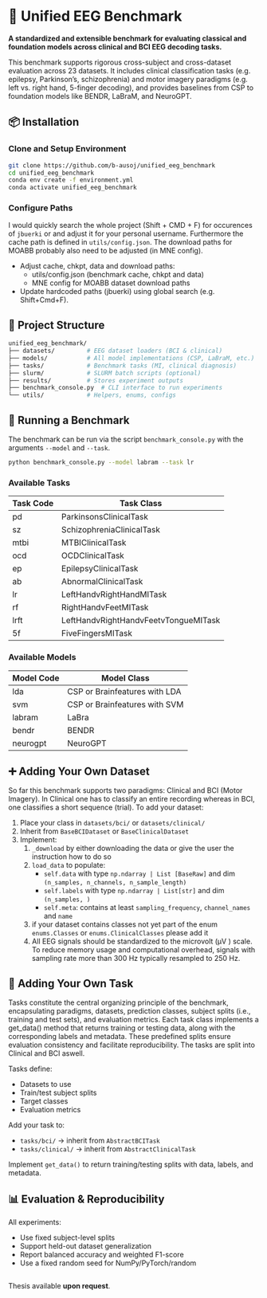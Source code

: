 # 🧠 Unified EEG Benchmark
**A standardized and extensible benchmark for evaluating classical and foundation models across clinical and BCI EEG decoding tasks.**

This benchmark supports rigorous cross-subject and cross-dataset evaluation across 23 datasets. It includes clinical classification tasks (e.g. epilepsy, Parkinson’s, schizophrenia) and motor imagery paradigms (e.g. left vs. right hand, 5-finger decoding), and provides baselines from CSP to foundation models like BENDR, LaBraM, and NeuroGPT.

## 📦 Installation

### Clone and Setup Environment

```bash
git clone https://github.com/b-ausoj/unified_eeg_benchmark
cd unified_eeg_benchmark
conda env create -f environment.yml
conda activate unified_eeg_benchmark
```

### Configure Paths
I would quickly search the whole project (Shift + CMD + F) for occurences of `jbuerki` or and adjust it for your personal username. Furthermore the cache path is defined in `utils/config.json`. The download paths for MOABB probably also need to be adjusted (in MNE config).
- Adjust cache, chkpt, data and download paths:
    - utils/config.json (benchmark cache, chkpt and data)
    - MNE config for MOABB dataset download paths
- Update hardcoded paths (jbuerki) using global search (e.g. Shift+Cmd+F).

## 📁 Project Structure

```bash
unified_eeg_benchmark/
├── datasets/         # EEG dataset loaders (BCI & clinical)
├── models/           # All model implementations (CSP, LaBraM, etc.)
├── tasks/            # Benchmark tasks (MI, clinical diagnosis)
├── slurm/            # SLURM batch scripts (optional)
├── results/          # Stores experiment outputs
├── benchmark_console.py  # CLI interface to run experiments
└── utils/            # Helpers, enums, configs
```


## 🚀 Running a Benchmark
The benchmark can be run via the script `benchmark_console.py` with the arguments `--model` and `--task`. 

```bash
python benchmark_console.py --model labram --task lr
```

### Available Tasks
| Task Code | Task Class                     |
|-----------|--------------------------------|
| pd        | ParkinsonsClinicalTask         |
| sz        | SchizophreniaClinicalTask      |
| mtbi      | MTBIClinicalTask               |
| ocd       | OCDClinicalTask                |
| ep        | EpilepsyClinicalTask           |
| ab        | AbnormalClinicalTask           |
| lr        | LeftHandvRightHandMITask       |
| rf        | RightHandvFeetMITask           |
| lrft      | LeftHandvRightHandvFeetvTongueMITask |
| 5f        | FiveFingersMITask              |

### Available Models
| Model Code | Model Class                   |
|------------|-------------------------------|
| lda        | CSP or Brainfeatures with LDA |
| svm        | CSP or Brainfeatures with SVM |
| labram     | LaBra                         |
| bendr      | BENDR                         |
| neurogpt   | NeuroGPT                      |


## ➕ Adding Your Own Dataset
So far this benchmark supports two paradigms: Clinical and BCI (Motor Imagery). In Clinical one has to classify an entire recording whereas in BCI, one classifies a short sequence (trial). To add your dataset:
1. Place your class in `datasets/bci/` or `datasets/clinical/`
2. Inherit from `BaseBCIDataset` or `BaseClinicalDataset`
3. Implement:
    1. `_download` by either downloading the data or give the user the instruction how to do so
    2. `load_data` to populate:
        - `self.data` with type `np.ndarray | List [BaseRaw]` and dim `(n_samples, n_channels, n_sample_length)`
        - `self.labels` with type `np.ndarray | List[str]` and dim `(n_samples, )`
        - `self.meta`: contains at least `sampling_frequency`, `channel_names` and `name`
    4. if your dataset contains classes not yet part of the enum `enums.Classes` or `enums.ClinicalClasses` please add it
    5. All EEG signals should be standardized to the microvolt (µV ) scale. To reduce memory usage and computational overhead, signals with sampling rate more than 300 Hz typically resampled to 250 Hz.

## 🧪 Adding Your Own Task
Tasks constitute the central organizing principle of the benchmark, encapsulating paradigms, datasets, prediction classes, subject splits (i.e., training and test sets), and evaluation metrics. Each task class implements a get_data() method that returns training or testing data, along with the corresponding labels and metadata. These predefined splits ensure evaluation consistency and facilitate reproducibility. The tasks are split into Clinical and BCI aswell.

Tasks define:
- Datasets to use
- Train/test subject splits
- Target classes
- Evaluation metrics

Add your task to:
- `tasks/bci/` → inherit from `AbstractBCITask`
- `tasks/clinical/` → inherit from `AbstractClinicalTask`

Implement `get_data()` to return training/testing splits with data, labels, and metadata.

## 📊 Evaluation & Reproducibility
All experiments:
- Use fixed subject-level splits
- Support held-out dataset generalization
- Report balanced accuracy and weighted F1-score
- Use a fixed random seed for NumPy/PyTorch/random

##
Thesis available **upon request**.

